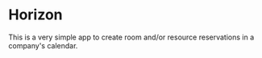 Horizon
=======

This is a very simple app to create room and/or resource reservations in a company's calendar.
